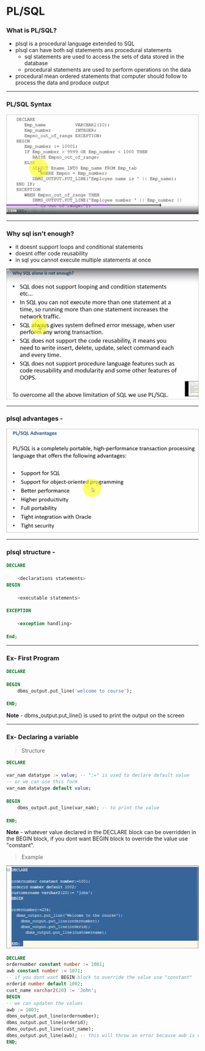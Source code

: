 # PL/SQL

### What is PL/SQL?
- plsql is a procedural language extended to SQL
- plsql can have both sql statements ans procedural statements
    - sql statements are used to access the sets of data stored in the database
    - procedural statements are used to perform operations on the data
- procedural mean ordered statements that computer should follow to process the data and produce output

***
### PL/SQL Syntax

![alt text](image.png)

***
### Why sql isn't enough?
- it doesnt support loops and conditional statements
- doesnt offer code reusability
- in sql you cannot execute multiple statements at once

![alt text](image-1.png)

***
### plsql advantages -

![alt text](image-2.png)

***
### plsql structure -

```sql
DECLARE

    <declarations statements>
BEGIN

    <executable statements>

EXCEPTION

    <exception handling>

End;
```

***
### Ex- First Program 

```sql
DECLARE

BEGIN
	dbms_output.put_line('welcome to course');

END;
```

**Note** - dbms_output.put_line() is used to print the output on the screen

***

### Ex- Declaring a variable

>Structure 
```sql
DECLARE

var_nam datatype := value; -- ":=" is used to declare default value
-- or we can use this form
var_nam datatype default value;

BEGIN
    dbms_output.put_line(var_nam); -- to print the value

END;
```
**Note** - whatever value declared in the DECLARE block can be overridden in the BEGIN block, if you dont want BEGIN block to override the value use "constant".

>Example

![alt text](image-3.png)

```sql
DECLARE
ordernumber constant number := 1001;
awb constant number := 1071;
-- if you dont want BEGIN block to override the value use "constant"
orderid number default 1002;
cust_name varchar2(20) := 'John';
BEGIN
-- we can updaten the values
awb := 1003;   
dbms_output.put_line(ordernumber);
dbms_output.put_line(orderid);
dbms_output.put_line(cust_name);
dbms_output.put_line(awb); -- this will throw an error because awb is constant
END;
```